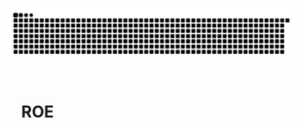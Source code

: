 <p align = "center">
	<img src = "https://github.com/7oSkaaa/7oSkaaa/blob/output/github-contribution-grid-snake.svg?" alt = "Snake Game"/>
</p>

<div id="user-content-toc">
  <ul align="left">
    <summary><h1 style="display: inline-block">ROE</h1></summary>
  </ul>
</div>
